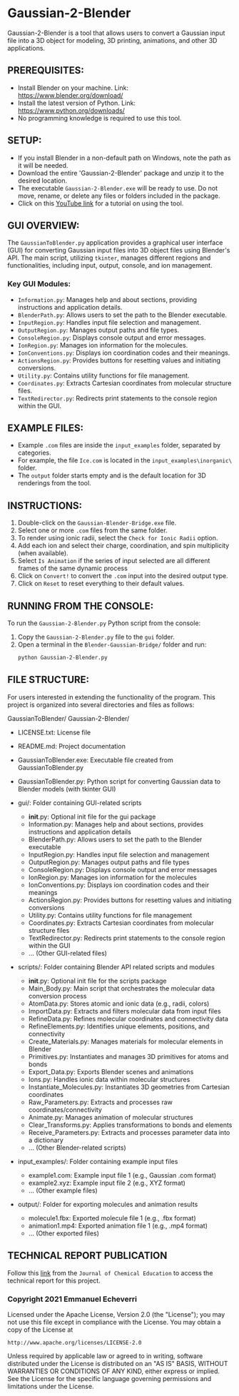 ﻿# Gaussian-2-Blender

Gaussian-2-Blender is a tool that allows users to convert a Gaussian input file into a 3D object for modeling, 3D printing, animations, and other 3D applications.

## PREREQUISITES:
- Install Blender on your machine. Link: https://www.blender.org/download/
- Install the latest version of Python. Link: https://www.python.org/downloads/
- No programming knowledge is required to use this tool.

## SETUP:
- If you install Blender in a non-default path on Windows, note the path as it will be needed.
- Download the entire 'Gaussian-2-Blender' package and unzip it to the desired location.
- The executable `Gaussian-2-Blender.exe` will be ready to use. Do not move, rename, or delete any files or folders included in the package.
- Click on this [YouTube link](https://youtu.be/w_bsJ7daaas) for a tutorial on using the tool.

## GUI OVERVIEW:
The `GaussianToBlender.py` application provides a graphical user interface (GUI) for converting Gaussian input files into 3D object files using Blender's API. The main script, utilizing `tkinter`, manages different regions and functionalities, including input, output, console, and ion management.

### Key GUI Modules:
- `Information.py`: Manages help and about sections, providing instructions and application details.
- `BlenderPath.py`: Allows users to set the path to the Blender executable.
- `InputRegion.py`: Handles input file selection and management.
- `OutputRegion.py`: Manages output paths and file types.
- `ConsoleRegion.py`: Displays console output and error messages.
- `IonRegion.py`: Manages ion information for the molecules.
- `IonConventions.py`: Displays ion coordination codes and their meanings.
- `ActionsRegion.py`: Provides buttons for resetting values and initiating conversions.
- `Utility.py`: Contains utility functions for file management.
- `Coordinates.py`: Extracts Cartesian coordinates from molecular structure files.
- `TextRedirector.py`: Redirects print statements to the console region within the GUI.

## EXAMPLE FILES:
- Example `.com` files are inside the `input_examples` folder, separated by categories.
- For example, the file `Ice.com` is located in the `input_examples\inorganic\` folder.
- The `output` folder starts empty and is the default location for 3D renderings from the tool.

## INSTRUCTIONS:
1. Double-click on the `Gaussian-Blender-Bridge.exe` file.
2. Select one or more `.com` files from the same folder.
3. To render using ionic radii, select the `Check for Ionic Radii` option.
4. Add each ion and select their charge, coordination, and spin multiplicity (when available).
5. Select `Is Animation` if the series of input selected are all different frames of the same dynamic process
5. Click on `Convert!` to convert the `.com` input into the desired output type.
6. Click on `Reset` to reset everything to their default values.

## RUNNING FROM THE CONSOLE:
To run the `Gaussian-2-Blender.py` Python script from the console:
1. Copy the `Gaussian-2-Blender.py` file to the `gui` folder.
2. Open a terminal in the `Blender-Gaussian-Bridge/` folder and run:
   ```bash
   python Gaussian-2-Blender.py
    ```

## FILE STRUCTURE:
For users interested in extending the functionality of the program. This project is organized into several directories and files as follows:

GaussianToBlender/
Gaussian-2-Blender/
- LICENSE.txt: License file
- README.md: Project documentation
- GaussianToBlender.exe: Executable file created from GaussianToBlender.py
- GaussianToBlender.py: Python script for converting Gaussian data to Blender models (with tkinter GUI)

- gui/: Folder containing GUI-related scripts
  - __init__.py: Optional init file for the gui package
  - Information.py: Manages help and about sections, provides instructions and application details
  - BlenderPath.py: Allows users to set the path to the Blender executable
  - InputRegion.py: Handles input file selection and management
  - OutputRegion.py: Manages output paths and file types
  - ConsoleRegion.py: Displays console output and error messages
  - IonRegion.py: Manages ion information for the molecules
  - IonConventions.py: Displays ion coordination codes and their meanings
  - ActionsRegion.py: Provides buttons for resetting values and initiating conversions
  - Utility.py: Contains utility functions for file management
  - Coordinates.py: Extracts Cartesian coordinates from molecular structure files
  - TextRedirector.py: Redirects print statements to the console region within the GUI
  - ... (Other GUI-related files)

- scripts/: Folder containing Blender API related scripts and modules
  - __init__.py: Optional init file for the scripts package
  - Main_Body.py: Main script that orchestrates the molecular data conversion process
  - AtomData.py: Stores atomic and ionic data (e.g., radii, colors)
  - ImportData.py: Extracts and filters molecular data from input files
  - RefineData.py: Refines molecular coordinates and connectivity data
  - RefineElements.py: Identifies unique elements, positions, and connectivity
  - Create_Materials.py: Manages materials for molecular elements in Blender
  - Primitives.py: Instantiates and manages 3D primitives for atoms and bonds
  - Export_Data.py: Exports Blender scenes and animations
  - Ions.py: Handles ionic data within molecular structures
  - Instantiate_Molecules.py: Instantiates 3D geometries from Cartesian coordinates
  - Raw_Parameters.py: Extracts and processes raw coordinates/connectivity
  - Animate.py: Manages animation of molecular structures
  - Clear_Transforms.py: Applies transformations to bonds and elements
  - Receive_Parameters.py: Extracts and processes parameter data into a dictionary
  - ... (Other Blender-related scripts)

- input_examples/: Folder containing example input files
  - example1.com: Example input file 1 (e.g., Gaussian .com format)
  - example2.xyz: Example input file 2 (e.g., XYZ format)
  - ... (Other example files)

- output/: Folder for exporting molecules and animation results
  - molecule1.fbx: Exported molecule file 1 (e.g., .fbx format)
  - animation1.mp4: Exported animation file 1 (e.g., .mp4 format)
  - ... (Other exported files)


## TECHNICAL REPORT PUBLICATION
Follow this [link](https://doi.org/10.1021/acs.jchemed.1c00515) from the `Journal of Chemical Education` to access the technical report for this project. 
    

### Copyright 2021 Emmanuel Echeverri

Licensed under the Apache License, Version 2.0 (the "License");
you may not use this file except in compliance with the License.
You may obtain a copy of the License at

    http://www.apache.org/licenses/LICENSE-2.0

Unless required by applicable law or agreed to in writing, software
distributed under the License is distributed on an "AS IS" BASIS,
WITHOUT WARRANTIES OR CONDITIONS OF ANY KIND, either express or implied.
See the License for the specific language governing permissions and
limitations under the License.
